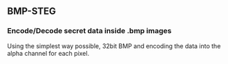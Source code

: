 ## BMP-STEG

### Encode/Decode secret data inside .bmp images

Using the simplest way possible, 32bit BMP and encoding the data into the alpha channel for each pixel.